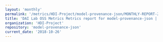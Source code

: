```yaml
---
layout: 'monthly'
permalink: '/metrics/HDI-Project/model-provenance-json/MONTHLY-REPORT-2018-10-26/'
title: 'DAI Lab OSS Metrics Metrics report for model-provenance-json | MONTHLY-REPORT-2018-10-26'
organization: 'HDI-Project'
repository: 'model-provenance-json'
current_date: '2018-10-26'
---
```


